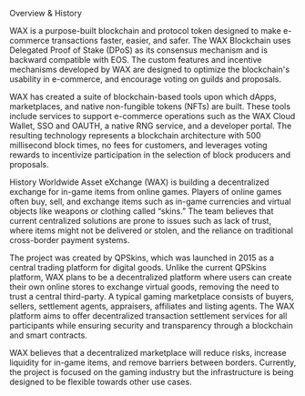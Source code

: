 Overview & History

WAX is a purpose-built blockchain and protocol token designed to make e-commerce transactions faster, easier, and safer. The WAX Blockchain uses Delegated Proof of Stake (DPoS) as its consensus mechanism and is backward compatible with EOS. The custom features and incentive mechanisms developed by WAX are designed to optimize the blockchain's usability in e-commerce, and encourage voting on guilds and proposals.

WAX has created a suite of blockchain-based tools upon which dApps, marketplaces, and native non-fungible tokens (NFTs) are built. These tools include services to support e-commerce operations such as the WAX Cloud Wallet, SSO and OAUTH, a native RNG service, and a developer portal. The resulting technology represents a blockchain architecture with 500 millisecond block times, no fees for customers, and leverages voting rewards to incentivize participation in the selection of block producers and proposals.

History
Worldwide Asset eXchange (WAX) is building a decentralized exchange for in-game items from online games. Players of online games often buy, sell, and exchange items such as in-game currencies and virtual objects like weapons or clothing called “skins.” The team believes that current centralized solutions are prone to issues such as lack of trust, where items might not be delivered or stolen, and the reliance on traditional cross-border payment systems.

The project was created by QPSkins, which was launched in 2015 as a central trading platform for digital goods. Unlike the current QPSkins platform, WAX plans to be a decentralized platform where users can create their own online stores to exchange virtual goods, removing the need to trust a central third-party. A typical gaming marketplace consists of buyers, sellers, settlement agents, appraisers, affiliates and listing agents. The WAX platform aims to offer decentralized transaction settlement services for all participants while ensuring security and transparency through a blockchain and smart contracts.

WAX believes that a decentralized marketplace will reduce risks, increase liquidity for in-game items, and remove barriers between borders. Currently, the project is focused on the gaming industry but the infrastructure is being designed to be flexible towards other use cases.